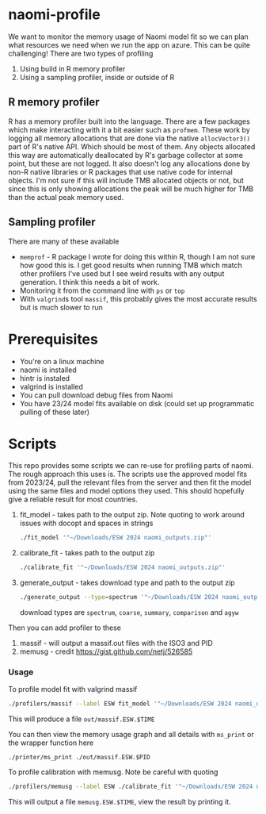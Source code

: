 # naomi-profile

We want to monitor the memory usage of Naomi model fit so we can plan what resources we need when we run the app on azure. This can be quite challenging! There are two types of profiling
1. Using build in R memory profiler
2. Using a sampling profiler, inside or outside of R

## R memory profiler

R has a memory profiler built into the language. There are a few packages which make interacting with it a bit easier such as `profmem`. These work by logging all memory allocations that are done via the native `allocVector3()` part of R's native API. Which should be most of them. Any objects allocated this way are automatically deallocated by R's garbage collector at some point, but these are not logged. It also doesn't log any allocations done by non-R native libraries or R packages that use native code for internal objects. I'm not sure if this will include TMB allocated objects or not, but since this is only showing allocations the peak will be much higher for TMB than the actual peak memory used.

## Sampling profiler

There are many of these available
* `memprof` - R package I wrote for doing this within R, though I am not sure how good this is. I get good results when running TMB which match other profilers I've used but I see weird results with any output generation. I think this needs a bit of work.
* Monitoring it from the command line with `ps` or `top`
* With `valgrind`s tool `massif`, this probably gives the most accurate results but is much slower to run

# Prerequisites

* You're on a linux machine
* naomi is installed
* hintr is instaled
* valgrind is installed
* You can pull download debug files from Naomi
* You have 23/24 model fits available on disk (could set up programmatic pulling of these later)

# Scripts

This repo provides some scripts we can re-use for profiling parts of naomi. The rough approach this uses is. The scripts use the approved model fits from 2023/24, pull the relevant files from the server and then fit the model using the same files and model options they used. This should hopefully give a reliable result for most countries.

1. fit_model - takes path to the output zip. Note quoting to work around issues with docopt and spaces in strings
   ```sh
   ./fit_model '"~/Downloads/ESW 2024 naomi_outputs.zip"'
   ```
2. calibrate_fit - takes path to the output zip
   ```sh
   ./calibrate_fit '"~/Downloads/ESW 2024 naomi_outputs.zip"'
   ```
3. generate_output - takes download type and path to the output zip
   ```sh
   ./generate_output --type=spectrum '"~/Downloads/ESW 2024 naomi_outputs.zip"'
   ```
   download types are `spectrum`, `coarse`, `summary`, `comparison` and `agyw` 

Then you can add profiler to these

1. massif - will output a massif.out files with the ISO3 and PID
2. memusg - credit https://gist.github.com/netj/526585

### Usage

To profile model fit with valgrind massif
```sh
./profilers/massif --label ESW fit_model '"~/Downloads/ESW 2024 naomi_outputs.zip"'
```
This will produce a file `out/massif.ESW.$TIME`

You can then view the memory usage graph and all details with `ms_print` or the wrapper function here
```shell
./printer/ms_print ./out/massif.ESW.$PID
```

To profile calibration with memusg. Note be careful with quoting
```sh
./profilers/memusg --label ESW ./calibrate_fit '"~/Downloads/ESW 2024 naomi_outputs.zip"'
```

This will output a file `memusg.ESW.$TIME`, view the result by printing it.
